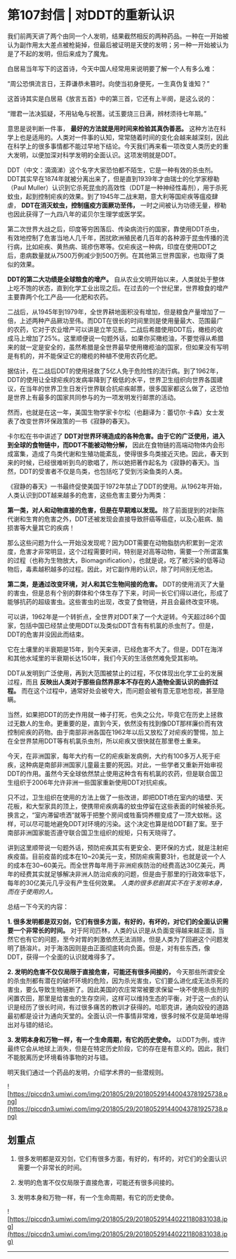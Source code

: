 # 第107封信 | 对DDT的重新认识

我们前两天讲了两个由同一个人发明，结果截然相反的两种药品。一种在一开始被认为副作用太大差点被枪毙掉，但最后被证明是天使的发明；另一种一开始被认为是了不起的发明，但后来成为了魔鬼。

白居易当年写下的这首诗，今天中国人经常用来说明要了解一个人有多么难：

“周公恐惧流言日，王莽谦恭未篡时。向使当初身便死，一生真伪复谁知？”

这首诗其实是白居易《放言五首》中的第三首，它还有上半阕，是这么说的：

“赠君一法决狐疑，不用钻龟与祝蓍。试玉要烧三日满，辨材须待七年期。”

意思是说判断一件事， **最好的方法就是用时间来检验其真伪善恶。** 这种方法在科学上也是适用的。人类对一件事的认知，常常随着时间的变化会越来越深刻，因此在科学上的很多事情都不能过早地下结论。今天我们再来看一项改变人类历史的重大发明，以便加深对科学发明的全面认识。这项发明就是DDT。

DDT（中文：滴滴涕）这个名字大家恐怕都不陌生，它是一种有效的杀虫剂。DDT其实早在1874年就被分离出来了，但是直到1939年才由瑞士的化学家穆勒（Paul Muller）认识到它杀死昆虫的高效性（DDT是一种神经性毒剂），用于杀死蚊虫，起到控制疟疾的效果。到了1945年二战末期，意大利等国疟疾等瘟疫肆虐， **DDT在消灭蚊虫，控制瘟疫方面厥功至伟，** 一时之间被认为功德无量，穆勒也因此获得了一九四八年的诺贝尔生理学或医学奖。

第二次世界大战之后，印度等穷困落后、传染病流行的国家，靠使用DDT杀虫，有效地控制了危害当地人几千年，困扰欧洲殖民者几百年的各种源于昆虫传播的流行病，比如疟疾、黄热病、斑疹伤寒等。仅疟疾这一种病，印度在使用DDT之后，患病数量就从7500万例减少到500万例。在其他第三世界国家，也取得了类似的效果。

 **DDT的第二大功绩是全球粮食的增产。** 自从农业文明开始以来，人类就处于整体上吃不饱的状态，直到化学工业出现之后。在过去的一个世纪里，世界粮食的增产主要靠两个化工产品——化肥和农药。

二战后，从1945年到1979年，全世界耕地面积没有增加，但是粮食产量增加了一倍，上述两种产品厥功至伟。而DDT在很长的时间里则是使用量最大、范围最广的农药，它对于农业增产可以讲是立竿见影。二战后希腊使用DDT后，橄榄的收成马上增加了25%。这里顺便说一句题外话，如果你买橄榄油，不要觉得从希腊来的就一定是安全的，虽然希腊是全世界最早使用橄榄油的国家，但如果没有写明是有机的，并不能保证它的橄榄的种植不使用农药化肥。

据估计，在二战后DDT的使用拯救了5亿人免于危险性的流行病。到了1962年，DDT的使用让全球疟疾的发病率降到了极低的水平，世界卫生组织向世界各国建议，在当年的世界卫生日发行世界联合抗疟疾邮票，很多国家都这么做了，这恐怕是世界上有最多的国家共同参与的为一项发明发行邮票的活动。

然而，也就是在这一年，美国生物学家卡尔松（也翻译为：蕾切尔·卡森）女士发表了改变世界环保政策的一书《寂静的春天》。

卡尔松在书中讲述了 **DDT对世界环境造成的各种危害。由于它的广泛使用，进入到全球的食物链中，而DDT不能被动物分解，** 因此在食物链的高端动物体内会形成富集，造成了鸟类代谢和生殖功能紊乱，使得很多鸟类接近灭绝。因此，春天到来的时候，已经很难听到鸟的歌唱了，所以她把著作起名为《寂静的春天》。当然，DDT的受害者不仅是鸟类，也包括吃了受到污染鱼类的人类。

《寂静的春天》一书最终促使美国于1972年禁止了DDT的使用。从1962年开始，人类认识到DDT越来越多的危害，这些危害主要分为两类：

 **第一类，对人和动物直接的危害，但是在早期难以发现。** 除了前面提到的对新陈代谢和生育的危害之外，DDT还被发现会直接导致肝癌等癌症，以及心脏病、脑损害等大量其它的疾病！

那么这些问题为什么一开始没发现呢？因为DDT需要在动物脂肪内积累到一定浓度，危害才非常明显，这个过程需要时间，特别是对高等动物，需要一个所谓富集的过程（也称为生物放大，Biomagnification），也就是说，吃了被污染的低等动物后，毒素越积越多的过程。因此，对它副作用的认识，除了时间别无他法。

 **第二类，是通过改变环境，对人和其它生物间接的危害。** DDT的使用消灭了大量的害虫，但是总有个别的群体和个体生存了下来，时间一长它们得以进化，形成了能够抗药的超级害虫。这些害虫的出现，改变了食物链，并且会最终改变环境。

可以讲，1962年是一个转折点，全世界对DDT来了一个大逆转。今天超过86个国家，包括中国已经禁止使用DDT以及类似DDT含有有机氯的杀虫剂了。但是，DDT的危害并没因此而结束。

它在土壤里的半衰期是15年，到今天来讲，已经危害不大了。但是，DDT在海洋和其他水域里的半衰期长达150年，我们今天的生活依然难免受其影响。

DDT从发明到广泛使用，再到大范围被禁止的过程，不仅体现出化学工业的发展过程，而且 **反映出人类对于那些自然界原本不存在的人造物全面认识的曲折过程。** 而在这个过程中，通常好处会被夸大，而问题会被有意无意地忽视，甚至隐瞒。

当然，如果把DDT的历史作用就一棒子打死，也失之公允，毕竟它在历史上拯救过无数人的生命。更重要的是，直到今天，依然没有找到像DDT那样廉价而有效控制疟疾的药物。由于南部非洲各国在1962年以后又放松了对疟疾的警惕，加上在全世界禁用DDT等有机氯杀虫剂，所以疟疾又很快就在那里卷土重来。

今天，在非洲国家，每年大约有一亿的疟疾新发病例，大约有100多万人死于疟疾，这种病是南部非洲国家儿童最主要的死因。对此，一些学者又重新开始审视DDT的作用。虽然今天全球依然禁止使用这种含有有机氯的农药，但是联合国卫生组织于2006年允许非洲一些国家重新使用DDT对抗疟疾。

只不过，卫生组织在使用的方法上做了一些改进，即把DDT喷在室内的墙壁、天花板，和大型家具的顶上，使携带疟疾病毒的蚊虫停留在这些表面的时候被杀死。换言之，“室内滞留喷洒”就等于把整个房间或牲畜饲养棚变成了一顶大蚊帐。这样，可以尽可能地避免DDT对环境的污染。这个决定也算是给DDT翻了案。至于南部非洲国家能否遵守联合国卫生组织的规矩，只有天晓得了。

讲到这里顺带说一句题外话，预防疟疾其实有更安全、更环保的方式，就是注射疟疾疫苗。目前疫苗的成本在10~20美元一支，预防疟疾需要3针，也就是说一个人的成本在30~60美元。而全世界每年用于非洲疟疾防治的经费高达30亿美元，两年的经费其实就足够解决非洲人防治疟疾的问题，但是由于那里的行政效率低下，每年的30亿美元几乎没有产生任何效果。 *人类的很多悲剧其实不在于发明本身，而在于使用的人。*

总结一下今天的内容：

 **1. 很多发明都是双刃剑，它们有很多方面，有好的，有坏的，对它们的全面认识需要一个非常长的时间。** 对于阿司匹林，人类的认识是从负面变得越来越正面，当然它也有它的问题，至今对胃的刺激依然无法消除，但是人类为了回避这个问题发明了肠溶片。对于海洛因则是由正面彻底转向负面。但是，对有些东西，像DDT，获得一个全面的认识就难得多了。

 **2. 发明的危害不仅仅局限于直接危害，可能还有很多间接的，** 今天那些所谓安全的杀虫剂都有潜在的破坏环境的危险，因为杀光害虫，它们要么进化成无法杀死的害虫，要么导致生物链断了。因此美国的农庄常常被要求保留一块不使用杀虫剂的闲置农田，那里是给害虫的生存空间，这样可以维持生态的平衡，对于这一点的认识是经历了很长时间，有过很多痛苦的教训才获得的。哈耶克讲，通向奴役的道路最初都是设计为通向天堂的。全面认识一件事情非常难，很多时候不仅是简单地得出对与错的结论。

 **3. 发明本身和万物一样，有一个生命周期，有它的历史使命。** 以DDT为例，或许最终它会从地球上消失，但是在特定历史阶段，它的存在是有意义的。因此，我们不能脱离历史环境看待事物的对与错。

明天我们通过一个药品的发明，介绍学术界的一些潜规则。

![https://piccdn3.umiwi.com/img/201805/29/201805291440043781925738.png](https://piccdn3.umiwi.com/img/201805/29/201805291440043781925738.png)

## 划重点

1. 很多发明都是双刃剑，它们有很多方面，有好的，有坏的，对它们的全面认识需要一个非常长的时间。

2. 发明的危害不仅仅局限于直接危害，可能还有很多间接的。

3. 发明本身和万物一样，有一个生命周期，有它的历史使命。

![https://piccdn3.umiwi.com/img/201805/29/201805291440221180831038.jpg](https://piccdn3.umiwi.com/img/201805/29/201805291440221180831038.jpg)

---
